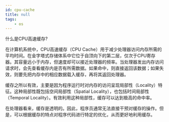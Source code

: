 ```yaml
---
id: cpu-cache
title: null
tags:
    - os
---
```


<!--front-->
什么是CPU高速缓存?

<!--back-->
在计算机系统中，CPU高速缓存（CPU Cache）用于减少处理器访问内存所需的平均时间。在金字塔式存储体系中它位于自顶向下的第二层，仅次于CPU寄存器。其容量远小于内存，但速度却可以接近处理器的频率。当处理器发出内存访问请求时，会先查看缓存内是否有所需数据。如果命中，则直接返回该数据；如果失效，则要先把内存中的相应数据载入缓存，再将其返回处理器。

缓存之所以有效，主要是因为程序运行时对内存的访问呈现局部性（Locality）特征。这种局部性既包括空间局部性（Spatial Locality），也包括时间局部性（Temporal Locality）。有效利用这种局部性，缓存可以达到极高的命中率。

在处理器看来，缓存是透明的。因此，程序员通常无法直接干预对缓存的操作。但是，可以根据缓存的特点对程序代码进行特定的优化，从而更好地利用缓存。